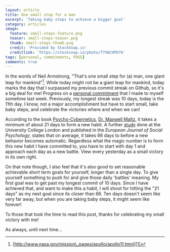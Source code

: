 ```yaml
---
layout: article
title: One small step for a man
excerpt: 'Taking baby steps to achieve a bigger goal'
category: articles
image:
  feature: small-steps-feature.png
  teaser: small-steps-teaser.png
  thumb: small-steps-thumb.png
  credit: 'Provided by StockSnap.io'
  creditlink: 'https://stocksnap.io/photo/T7VWJ9PD7A'
tags: [personal, commitments, FOSS]
comments: true
---
```


In the words of Neil Armstrong, "That's one small step for (a) man, one giant leap for mankind"[^1]. While today might not be a giant leap for mankind, today marks the day that I surpassed my previous commit streak on Github, so it's a big deal for me! Progress on a [personal commitment][2] that I made to myself sometime last week. Previously, my longest streak was 10 days, today is the 11th day. I know, not a major accomplishment but have to start small, take baby steps, and celebrate the victories where and when we can!

According to the book [Psycho-Cybernetics][3], [Dr. Maxwell Maltz][4], it takes a minimum of about 21 days to form a new habit. A further [study][5] done at the University College London and published in the _European Journal of Social Psychology_, states that on average, it takes 66 days to before a new behavior becomes automatic. Regardless what the magic number is to form this new habit I have committed to, you have to start with day 1 and approach each day as a new battle. View every yesterday as a small victory in its own right.

On that note though, I also feel that it's also good to set reasonable achievable short term goals for yourself, longer than a single day. To give yourself something to push for and give those daily 'battles' meaning. My first goal was to get past my longest commit of 10 days. Since I have achieved that, and want to make this a habit, I will shoot for hitting the "21 days" as my next goal since its closer than 66. Ten days doesn't seem like very far away, but when you are taking baby steps, it might seem like forever!

To those that took the time to read this post, thanks for celebrating my small victory with me!

As always, until next time...

[^1]:	[http://www.nasa.gov/mission\_pages/apollo/apollo11.html][1]

[1]:	http://www.nasa.gov/mission_pages/apollo/apollo11.html
[2]:	https://utopianconcept.com/articles/making-a-dent/
[3]:	http://www.amazon.com/Psycho-Cybernetics-Updated-Expanded-Maxwell-Maltz/dp/0399176136/ref=sr_1_2?ie=UTF8&qid=1447689943&sr=8-2&keywords=Psycho-Cybernetics "Psycho-Cybernetics, Updated and Expanded"
[4]:	https://en.wikipedia.org/wiki/Maxwell_Maltz "Maxwell Maltz"
[5]:	http://onlinelibrary.wiley.com/doi/10.1002/ejsp.674/abstract "How are habits formed: Modelling habit formation in the real world"
